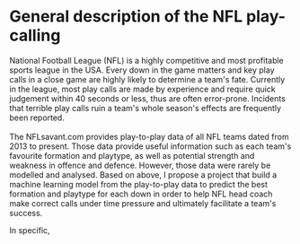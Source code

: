 # General description of the NFL play-calling 

National Football League (NFL) is a highly competitive and most profitable sports league in the USA. Every down in the game matters and key play calls in a close game are highly likely to determine a team's fate. Currently in the league, most play calls are made by experience and require quick judgement within 40 seconds or less, thus are often error-prone. Incidents that terrible play calls ruin a team's whole season's effects are frequently been reported. <br><br>
The NFLsavant.com provides play-to-play data of all NFL teams dated from 2013 to present. Those data provide useful information such as each team's favourite formation and playtype, as well as potential strength and weakness in offence and defence. However, those data were rarely be modelled and analysed.  Based on above, I propose a project that build a machine learning model from the play-to-play data to predict the best formation and playtype for each down in order to help NFL head coach make correct calls under time pressure and ultimately facilitate a team's success.

In specific, 

